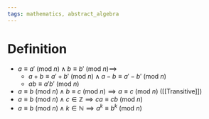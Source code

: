 ```yaml
---
tags: mathematics, abstract_algebra
---
```


# Definition

- $a \equiv a'\ (\text{mod}\ n) \land b \equiv b'\ (\text{mod}\ n) \implies$
	- $a + b \equiv a' + b'\ (\text{mod}\ n) \land a - b \equiv a' - b'\ (\text{mod}\ n)$
	- $ab \equiv a'b'\ (\text{mod}\ n)$
- $a \equiv b\ (\text{mod}\ n) \land b \equiv c\ (\text{mod}\ n) \implies a \equiv c\ (\text{mod}\ n)$ ([[Transitive]])
- $a \equiv b\ (\text{mod}\ n) \land c \in \mathbb{Z} \implies ca \equiv cb\ (\text{mod}\ n)$
- $a \equiv b\ (\text{mod}\ n) \land k \in \mathbb{N} \implies a^k \equiv b^k\ (\text{mod}\ n)$